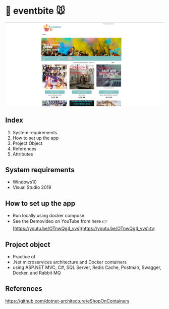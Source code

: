 # :cupcake: eventbite :mouse:

![Mobile_App image](https://github.com/sky0cean/eventbite/blob/master/eventbite.png)
## Index

1. System requirements
2. How to set up the app
3. Project Object
4. References
5. Attributes

## System requirements

* Windows10
* Visual Studio 2019

## How to set up the app
* Run locally using docker compose
* See the Demovideo on YouTube from here :point_right: [https://youtu.be/OTnwQg4_vvs](https://youtu.be/OTnwQg4_vvs):tv:

## Project object 
* Practice of 
* .Net microservices architecture and Docker containers
*  using ASP.NET MVC, C#, SQL Server, Redis Cache, Postman, Swagger, Docker, and Rabbit MQ

## References
https://github.com/dotnet-architecture/eShopOnContainers

